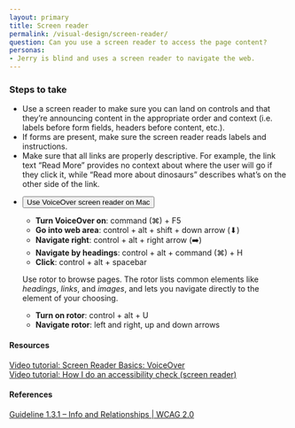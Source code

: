 ```yaml
---
layout: primary
title: Screen reader
permalink: /visual-design/screen-reader/
question: Can you use a screen reader to access the page content?
personas:
- Jerry is blind and uses a screen reader to navigate the web.
---
```


### Steps to take
- Use a screen reader to make sure you can land on controls and that they’re announcing content in the appropriate order and context (i.e. labels before form fields, headers before content, etc.).
- If forms are present, make sure the screen reader reads labels and instructions.
- Make sure that all links are properly descriptive. For example, the link text “Read More” provides no context about where the user will go if they click it, while “Read more about dinosaurs” describes what’s on the other side of the link.

<ul class="usa-accordion usa-accordion-bordered">
  <li>
    <button class="usa-accordion-button"
      aria-expanded="false" aria-controls="amendment-1">
      Use VoiceOver screen reader on Mac
    </button>
    <div id="amendment-1" class="usa-accordion-content">
      <ul>
        <li><b>Turn VoiceOver on</b>: command (⌘) + F5</li>
        <li><b>Go into web area</b>: control + alt + shift + down arrow (⬇)</li>
        <li><b>Navigate right</b>: control + alt + right arrow (➡️️)</li>
        <li><b>Navigate by headings</b>: control + alt + command (⌘) + H</li>
        <li><b>Click</b>: control + alt + spacebar</li>
      </ul>
      <p class="usa-text-small">Use rotor to browse pages. The rotor lists common elements like <i>headings</i>, <i>links</i>, and <i>images</i>, and lets you navigate directly to the element of your choosing.</p>
      <ul>
        <li><b>Turn on rotor</b>: control + alt + U</li>
        <li><b>Navigate rotor</b>: left and right, up and down arrows</li>
      </ul>
    </div>
  </li>
</ul>

#### Resources
<a href="https://youtu.be/5R-6WvAihms">
  <i class="fa fa-youtube-play" aria-hidden="true"></i>Video tutorial: Screen Reader Basics: VoiceOver
</a>
<br>
<a href="https://youtu.be/cOmehxAU_4s?t=3m25s">
  <i class="fa fa-youtube-play" aria-hidden="true"></i>Video tutorial: How I do an accessibility check (screen reader)
</a>

#### References
[Guideline 1.3.1 – Info and Relationships \| WCAG 2.0](https://www.w3.org/WAI/WCAG20/quickref/?showtechniques=128%2C14&currentsidebar=%23col_overview#content-structure-separation-programmatic)
